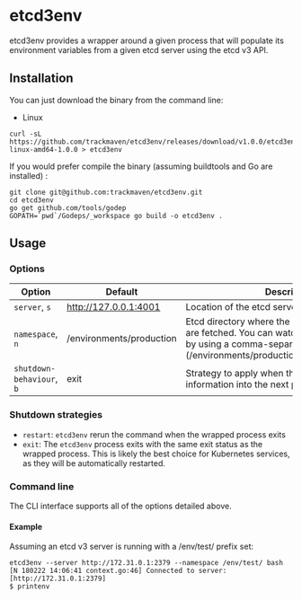# etcd3env

etcd3env provides a wrapper around a given process that will populate its environment variables from a given etcd server using the etcd v3 API.

## Installation

You can just download the binary from the command line:

* Linux

```shell
curl -sL https://github.com/trackmaven/etcd3env/releases/download/v1.0.0/etcd3env-linux-amd64-1.0.0 > etcd3env
```

If you would prefer compile the binary (assuming buildtools and Go are installed) :

```shell
git clone git@github.com:trackmaven/etcd3env.git
cd etcd3env
go get github.com/tools/godep
GOPATH=`pwd`/Godeps/_workspace go build -o etcd3env .
```

## Usage

### Options

| Option | Default | Description |
| ------ | ------- | ----------- |
| `server`, `s` | http://127.0.0.1:4001 | Location of the etcd server |
| `namespace`, `n`| /environments/production | Etcd directory where the environment variables are fetched. You can watch multiple namespaces by using a comma-separated list (/environments/production,/environments/global) |
| `shutdown-behaviour`, `b` | exit | Strategy to apply when the process exit, further information into the next paragraph |



### Shutdown strategies

* `restart`: `etcd3env` rerun the command when the wrapped process exits
* `exit`:  The `etcd3env` process exits with the same exit status as the
  wrapped process. This is likely the best choice for Kubernetes services, as they will be automatically restarted.


### Command line

The CLI interface supports all of the options detailed above.


#### Example

Assuming an etcd v3 server is running with a /env/test/ prefix set:

```
etcd3env --server http://172.31.0.1:2379 --namespace /env/test/ bash
[N 180222 14:06:41 context.go:46] Connected to server: [http://172.31.0.1:2379]
$ printenv
```